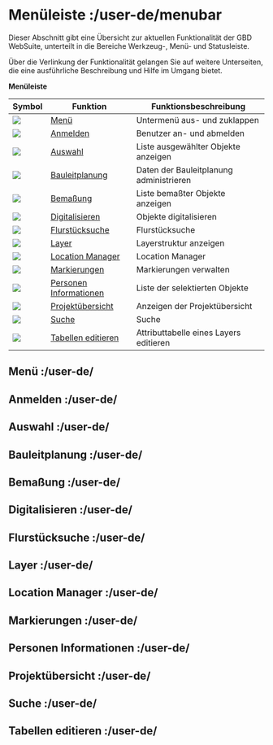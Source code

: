 # Menüleiste :/user-de/menubar

Dieser Abschnitt gibt eine Übersicht zur aktuellen Funktionalität der GBD WebSuite, unterteilt in die Bereiche Werkzeug-, Menü- und Statusleiste.

Über die Verlinkung der Funktionalität gelangen Sie auf weitere Unterseiten, die eine ausführliche Beschreibung und Hilfe im Umgang bietet.

**Menüleiste**

| Symbol                                | Funktion                   				| Funktionsbeschreibung                         |
|---------------------------------------|-------------------------------------------------------|-----------------------------------------------|
| ![](baseline-menu-24px.svg)          	| [Menü](/user-de/submenu)				| Untermenü aus- und zuklappen			|
| ![](baseline-person-24px.svg)		| [Anmelden](/user-de/sign_in)         			| Benutzer an- und abmelden	 		|
| ![](gbd-icon-auswahl-01.svg)        	| [Auswahl](/user-de/select)  				| Liste ausgewählter Objekte anzeigen    	|
| ![](bplan.svg)          		| [Bauleitplanung](/user-de/) 				| Daten der Bauleitplanung administrieren       |
| ![](gbd-icon-bemassung-02.svg)      	| [Bemaßung](/user-de/dimensions)  			| Liste bemaßter Objekte anzeigen          	|
| ![](sharp-edit-24px.svg) 		| [Digitalisieren](/user-de/search) 			| Objekte digitalisieren               		|
| ![](gbd-icon-flurstuecksuche-01.svg) 	| [Flurstücksuche](/user-de/cadastral_unit_searching)	| Flurstücksuche             			|
| ![](baseline-layers-24px.svg)        	| [Layer](/user-de/layers)       			| Layerstruktur anzeigen    			|
| ![](directions_black_24dp.svg)	| [Location Manager](/user-de/location_manager)  	| Location Manager        			|
| ![](gbd-icon-markieren-messen-01.svg)	| [Markierungen](/user-de/marking)    			| Markierungen verwalten        		|
| ![](person_search_black_24dp.svg)     | [Personen Informationen](/user-de/select)  		| Liste der selektierten Objekte    		|
| ![](map-24px.svg)        		| [Projektübersicht](/user-de/project_overview)		| Anzeigen der Projektübersicht    		|
| ![](baseline-search-24px.svg)        	| [Suche](/user-de/search)  				| Suche    					|
| ![](table_view_black_24dp.svg)       	| [Tabellen editieren](/user-de/select) 		| Attributtabelle eines Layers editieren   	|


## Menü :/user-de/
## Anmelden :/user-de/	
## Auswahl :/user-de/
## Bauleitplanung :/user-de/
## Bemaßung :/user-de/
## Digitalisieren :/user-de/
## Flurstücksuche :/user-de/
## Layer :/user-de/
## Location Manager :/user-de/
## Markierungen :/user-de/
## Personen Informationen :/user-de/
## Projektübersicht :/user-de/
## Suche :/user-de/
## Tabellen editieren :/user-de/
